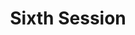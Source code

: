 ---
title: Sixth Session
published_at: 2024-04-17
snippet: My sixth blog
disable_html_sanitization: true
---